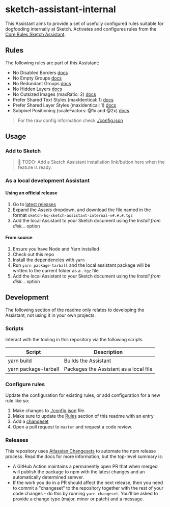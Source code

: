 # sketch-assistant-internal

This Assistant aims to provide a set of usefully configured rules suitable for dogfooding internally at Sketch. Activates and configures rules from the [Core Rules Sketch Assistant](https://github.com/sketch-hq/sketch-assistant-core-rules).

## Rules

The following rules are part of this Assistant:

- No Disabled Borders [docs](https://github.com/sketch-hq/sketch-assistant-core-rules/tree/master/src/rules/borders-no-disabled)
- No Empty Groups [docs](https://github.com/sketch-hq/sketch-assistant-core-rules/tree/master/src/rules/groups-no-empty)
- No Redundant Groups [docs](https://github.com/sketch-hq/sketch-assistant-core-rules/tree/master/src/rules/groups-no-redundant)
- No Hidden Layers [docs](https://github.com/sketch-hq/sketch-assistant-core-rules/tree/master/src/rules/layers-no-hidden)
- No Outsized Images (maxRatio: 2) [docs](https://github.com/sketch-hq/sketch-assistant-core-rules/tree/master/src/rules/images-no-outsized)
- Prefer Shared Text Styles (maxIdentical: 1) [docs](https://github.com/sketch-hq/sketch-assistant-core-rules/tree/master/src/rules/text-styles-prefer-shared)
- Prefer Shared Layer Styles (maxIdentical: 1) [docs](https://github.com/sketch-hq/sketch-assistant-core-rules/tree/master/src/rules/layer-styles-prefer-shared)
- Subpixel Positioning (scaleFactors: @1x and @2x) [docs](https://github.com/sketch-hq/sketch-assistant-core-rules/tree/master/src/rules/layers-subpixel-positioning)

> For the raw config information check [./config.json](config.json)

## Usage

### Add to Sketch

> 🚧 TODO: Add a Sketch Assistant installation link/button here when the feature is ready.

### As a local development Assistant

#### Using an official release

1. Go to [latest releases](https://github.com/sketch-hq/sketch-assistant-internal/releases/latest)
1. Expand the _Assets_ dropdown, and download the file named in the format `sketch-hq-sketch-assistant-internal-v#.#.#.tgz`
1. Add the local Assistant to your Sketch document using the _Install from disk..._ option

#### From source

1. Ensure you have Node and Yarn installed
1. Check out this repo
1. Install the dependencies with `yarn`
1. Run `yarn package-tarball` and the local assistant package will be written to the current folder as a `.tgz` file
1. Add the local Assistant to your Sketch document using the _Install from disk..._ option

## Development

The following section of the readme only relates to developing the Assistant, not using it in your
own projects.

### Scripts

Interact with the tooling in this repository via the following scripts.

| Script               | Description                            |
| -------------------- | -------------------------------------- |
| yarn build           | Builds the Assistant                   |
| yarn package-tarball | Packages the Assistant as a local file |

### Configure rules

Update the configuration for existing rules, or add configuration for a new rule like so:

1. Make changes to [./config.json](config.json) file.
1. Make sure to update the [Rules](#rules) section of this readme with an entry
1. Add a [changeset](#releases)
1. Open a pull request to `master` and request a code review.

### Releases

This repository uses [Atlassian Changesets](https://github.com/atlassian/changesets) to automate the
npm release process. Read the docs for more information, but the top-level summary is:

- A GitHub Action maintains a permanently open PR that when merged will publish the package to npm
  with the latest changes and an automatically determined semver.
- If the work you do in a PR should affect the next release, then you need to commit a "changeset"
  to the repository together with the rest of your code changes - do this by running
  `yarn changeset`. You'll be asked to provide a change type (major, minor or patch) and a message.
